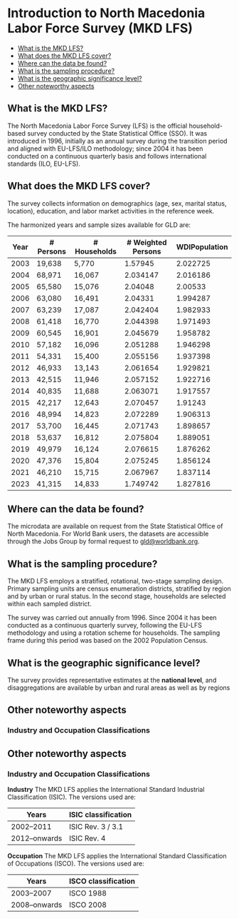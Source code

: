 # Introduction to North Macedonia Labor Force Survey (MKD LFS)

- [What is the MKD LFS?](#what-is-the-mkd-lfs)  
- [What does the MKD LFS cover?](#what-does-the-mkd-lfs-cover)  
- [Where can the data be found?](#where-can-the-data-be-found)  
- [What is the sampling procedure?](#what-is-the-sampling-procedure)  
- [What is the geographic significance level?](#what-is-the-geographic-significance-level)  
- [Other noteworthy aspects](#other-noteworthy-aspects)  

## What is the MKD LFS?  
The North Macedonia Labor Force Survey (LFS) is the official household-based survey conducted by the State Statistical Office (SSO). It was introduced in 1996, initially as an annual survey during the transition period and aligned with EU-LFS/ILO methodology; since 2004 it has been conducted on a continuous quarterly basis and follows international standards (ILO, EU-LFS). 

## What does the MKD LFS cover?  
The survey collects information on demographics (age, sex, marital status, location), education, and labor market activities in the reference week. 

The harmonized years and sample sizes available for GLD are:  

| Year | # Persons | # Households | # Weighted Persons | WDIPopulation |
|------|-----------|--------------|--------------------|---------------|
| 2003 | 19,638    | 5,770        | 1.57945            | 2.022725      |
| 2004 | 68,971    | 16,067       | 2.034147           | 2.016186      |
| 2005 | 65,580    | 15,076       | 2.04048            | 2.00533       |
| 2006 | 63,080    | 16,491       | 2.04331            | 1.994287      |
| 2007 | 63,239    | 17,087       | 2.042404           | 1.982933      |
| 2008 | 61,418    | 16,770       | 2.044398           | 1.971493      |
| 2009 | 60,545    | 16,901       | 2.045679           | 1.958782      |
| 2010 | 57,182    | 16,096       | 2.051288           | 1.946298      |
| 2011 | 54,331    | 15,400       | 2.055156           | 1.937398      |
| 2012 | 46,933    | 13,143       | 2.061654           | 1.929821      |
| 2013 | 42,515    | 11,946       | 2.057152           | 1.922716      |
| 2014 | 40,835    | 11,688       | 2.063071           | 1.917557      |
| 2015 | 42,217    | 12,643       | 2.070457           | 1.91243       |
| 2016 | 48,994    | 14,823       | 2.072289           | 1.906313      |
| 2017 | 53,700    | 16,445       | 2.071743           | 1.898657      |
| 2018 | 53,637    | 16,812       | 2.075804           | 1.889051      |
| 2019 | 49,979    | 16,124       | 2.076615           | 1.876262      |
| 2020 | 47,376    | 15,804       | 2.075245           | 1.856124      |
| 2021 | 46,210    | 15,715       | 2.067967           | 1.837114      |
| 2023 | 41,315    | 14,833       | 1.749742           | 1.827816      |

## Where can the data be found?  
The microdata are available on request from the State Statistical Office of North Macedonia. For World Bank users, the datasets are accessible through the Jobs Group by formal request to gld@worldbank.org.

## What is the sampling procedure?  
The MKD LFS employs a stratified, rotational, two-stage sampling design. Primary sampling units are census enumeration districts, stratified by region and by urban or rural status. In the second stage, households are selected within each sampled district.  

The survey was carried out annually from 1996. Since 2004 it has been conducted as a continuous quarterly survey, following the EU-LFS methodology and using a rotation scheme for households. The sampling frame during this period was based on the 2002 Population Census.


## What is the geographic significance level?  
The survey provides representative estimates at the **national level**, and disaggregations are available by urban and rural areas as well as by regions

## Other noteworthy aspects  

### Industry and Occupation Classifications  
## Other noteworthy aspects  

### Industry and Occupation Classifications  
**Industry** The MKD LFS applies the International Standard Industrial Classification (ISIC). The versions used are:  

| Years      | ISIC classification |
|------------|---------------------|
| 2002–2011  | ISIC Rev. 3 / 3.1   |
| 2012–onwards | ISIC Rev. 4       |

**Occupation** The MKD LFS applies the International Standard Classification of Occupations (ISCO). The versions used are:  

| Years      | ISCO classification |
|------------|---------------------|
| 2003–2007  | ISCO 1988           |
| 2008–onwards | ISCO 2008         |

